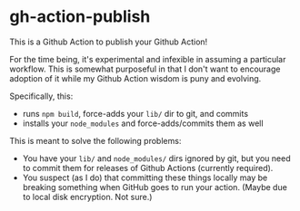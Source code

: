 # gh-action-publish

This is a Github Action to publish your Github Action!

For the time being, it's experimental and infexible in assuming a particular
workflow. This is somewhat purposeful in that I don't want to encourage adoption
of it while my Github Action wisdom is puny and evolving.

Specifically, this:

- runs `npm build`, force-adds your `lib/` dir to git, and commits
- installs your `node_modules` and force-adds/commits them as well

This is meant to solve the following problems:

- You have your `lib/` and `node_modules/` dirs ignored by git, but you need to
  commit them for releases of Github Actions (currently required).
- You suspect (as I do) that committing these things locally may be breaking
  something when GitHub goes to run your action. (Maybe due to local disk
  encryption. Not sure.)
